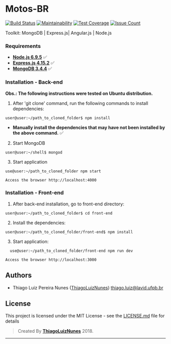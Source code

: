 # Motos-BR

[![Build Status](https://travis-ci.org/ThiagoLuizNunes/Motos-BR.svg?branch=master)](https://travis-ci.org/ThiagoLuizNunes/Motos-BR)
[![Maintainability](https://api.codeclimate.com/v1/badges/2f363b6b8e5025adc433/maintainability)](https://codeclimate.com/github/ThiagoLuizNunes/Motos-BR/maintainability)
[![Test Coverage](https://api.codeclimate.com/v1/badges/2f363b6b8e5025adc433/test_coverage)](https://codeclimate.com/github/ThiagoLuizNunes/Motos-BR/test_coverage)
[![Issue Count](https://codeclimate.com/github/ThiagoLuizNunes/Motos-BR/badges/issue_count.svg)](https://codeclimate.com/github/ThiagoLuizNunes/Motos-BR)

Toolkit: MongoDB | Express.js| Angular.js | Node.js

### Requirements ###

* **[Node.js 6.9.5](http://nodejs.org/en/)** :white_check_mark:
* **[Express.js 4.15.2](http://expressjs.com/)** :white_check_mark:
* **[MongoDB 3.4.4](https://www.mongodb.com/)** :white_check_mark:

### Installation - Back-end ###

**Obs.: The following instructions were tested on Ubuntu distribution.**

1. After 'git clone' command, run the following commands to install dependencies:
  ```
  user@user:~/path_to_cloned_folder$ npm install
  ```
  - **Manually install the dependencies that may have not been installed by the above command.** :white_check_mark:

2. Start MongoDB
  ```
  user@user:~/shell$ mongod
  ```

3. Start application
  ```
  use@user:~/path_to_cloned_folder npm start
  ```
  ```
  Access the browser http://localhost:4000
  ```
  
### Installation - Front-end ###

1. After back-end installation, go to front-end directory:
  ```
  user@user:~/path_to_cloned_folder$ cd front-end
  ```
  
2. Install the dependencies:
  ```
  user@user:~/path_to_cloned_folder/front-end$ npm install
  ```
3. Start application:
```
  use@user:~/path_to_cloned_folder/front-end npm run dev
  ```
  ```
  Access the browser http://localhost:3000
  ```
## Authors

* Thiago Luiz Pereira Nunes ([ThiagoLuizNunes](https://github.com/ThiagoLuizNunes)) thiago.luiz@lavid.ufpb.br

## License

This project is licensed under the MIT License - see the [LICENSE.md](LICENSE.md) file for details

>Created By **[ThiagoLuizNunes](https://www.linkedin.com/in/thiago-luiz-507483112/)** 2018.

---
